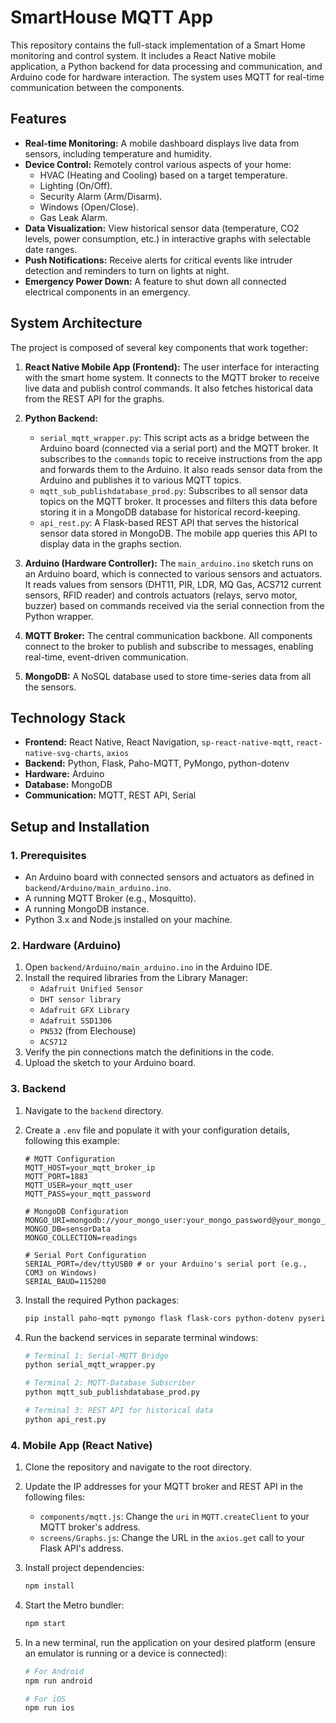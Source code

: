 # SmartHouse MQTT App

This repository contains the full-stack implementation of a Smart Home monitoring and control system. It includes a React Native mobile application, a Python backend for data processing and communication, and Arduino code for hardware interaction. The system uses MQTT for real-time communication between the components.

## Features

-   **Real-time Monitoring:** A mobile dashboard displays live data from sensors, including temperature and humidity.
-   **Device Control:** Remotely control various aspects of your home:
    -   HVAC (Heating and Cooling) based on a target temperature.
    -   Lighting (On/Off).
    -   Security Alarm (Arm/Disarm).
    -   Windows (Open/Close).
    -   Gas Leak Alarm.
-   **Data Visualization:** View historical sensor data (temperature, CO2 levels, power consumption, etc.) in interactive graphs with selectable date ranges.
-   **Push Notifications:** Receive alerts for critical events like intruder detection and reminders to turn on lights at night.
-   **Emergency Power Down:** A feature to shut down all connected electrical components in an emergency.

## System Architecture

The project is composed of several key components that work together:

1.  **React Native Mobile App (Frontend):** The user interface for interacting with the smart home system. It connects to the MQTT broker to receive live data and publish control commands. It also fetches historical data from the REST API for the graphs.

2.  **Python Backend:**
    -   `serial_mqtt_wrapper.py`: This script acts as a bridge between the Arduino board (connected via a serial port) and the MQTT broker. It subscribes to the `commands` topic to receive instructions from the app and forwards them to the Arduino. It also reads sensor data from the Arduino and publishes it to various MQTT topics.
    -   `mqtt_sub_publishdatabase_prod.py`: Subscribes to all sensor data topics on the MQTT broker. It processes and filters this data before storing it in a MongoDB database for historical record-keeping.
    -   `api_rest.py`: A Flask-based REST API that serves the historical sensor data stored in MongoDB. The mobile app queries this API to display data in the graphs section.

3.  **Arduino (Hardware Controller):** The `main_arduino.ino` sketch runs on an Arduino board, which is connected to various sensors and actuators. It reads values from sensors (DHT11, PIR, LDR, MQ Gas, ACS712 current sensors, RFID reader) and controls actuators (relays, servo motor, buzzer) based on commands received via the serial connection from the Python wrapper.

4.  **MQTT Broker:** The central communication backbone. All components connect to the broker to publish and subscribe to messages, enabling real-time, event-driven communication.

5.  **MongoDB:** A NoSQL database used to store time-series data from all the sensors.

## Technology Stack

-   **Frontend:** React Native, React Navigation, `sp-react-native-mqtt`, `react-native-svg-charts`, `axios`
-   **Backend:** Python, Flask, Paho-MQTT, PyMongo, python-dotenv
-   **Hardware:** Arduino
-   **Database:** MongoDB
-   **Communication:** MQTT, REST API, Serial

## Setup and Installation

### 1. Prerequisites

-   An Arduino board with connected sensors and actuators as defined in `backend/Arduino/main_arduino.ino`.
-   A running MQTT Broker (e.g., Mosquitto).
-   A running MongoDB instance.
-   Python 3.x and Node.js installed on your machine.

### 2. Hardware (Arduino)

1.  Open `backend/Arduino/main_arduino.ino` in the Arduino IDE.
2.  Install the required libraries from the Library Manager:
    -   `Adafruit Unified Sensor`
    -   `DHT sensor library`
    -   `Adafruit GFX Library`
    -   `Adafruit SSD1306`
    -   `PN532` (from Elechouse)
    -   `ACS712`
3.  Verify the pin connections match the definitions in the code.
4.  Upload the sketch to your Arduino board.

### 3. Backend

1.  Navigate to the `backend` directory.
2.  Create a `.env` file and populate it with your configuration details, following this example:

    ```env
    # MQTT Configuration
    MQTT_HOST=your_mqtt_broker_ip
    MQTT_PORT=1883
    MQTT_USER=your_mqtt_user
    MQTT_PASS=your_mqtt_password

    # MongoDB Configuration
    MONGO_URI=mongodb://your_mongo_user:your_mongo_password@your_mongo_ip:27017/
    MONGO_DB=sensorData
    MONGO_COLLECTION=readings
    
    # Serial Port Configuration
    SERIAL_PORT=/dev/ttyUSB0 # or your Arduino's serial port (e.g., COM3 on Windows)
    SERIAL_BAUD=115200
    ```

3.  Install the required Python packages:

    ```bash
    pip install paho-mqtt pymongo flask flask-cors python-dotenv pyserial
    ```

4.  Run the backend services in separate terminal windows:

    ```bash
    # Terminal 1: Serial-MQTT Bridge
    python serial_mqtt_wrapper.py

    # Terminal 2: MQTT-Database Subscriber
    python mqtt_sub_publishdatabase_prod.py

    # Terminal 3: REST API for historical data
    python api_rest.py
    ```

### 4. Mobile App (React Native)

1.  Clone the repository and navigate to the root directory.

2.  Update the IP addresses for your MQTT broker and REST API in the following files:
    -   `components/mqtt.js`: Change the `uri` in `MQTT.createClient` to your MQTT broker's address.
    -   `screens/Graphs.js`: Change the URL in the `axios.get` call to your Flask API's address.

3.  Install project dependencies:

    ```bash
    npm install
    ```

4.  Start the Metro bundler:

    ```bash
    npm start
    ```

5.  In a new terminal, run the application on your desired platform (ensure an emulator is running or a device is connected):

    ```bash
    # For Android
    npm run android

    # For iOS
    npm run ios
